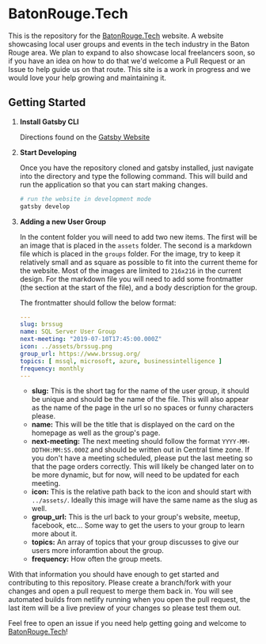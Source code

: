 # BatonRouge.Tech

This is the repository for the [BatonRouge.Tech](https://batonrouge.tech) website. A website showcasing local user groups and events in the tech industry in the Baton Rouge area. We plan to expand to also showcase local freelancers soon, so if you have an idea on how to do that we'd welcome a Pull Request or an Issue to help guide us on that route. This site is a work in progress and we would love your help growing and maintaining it.

## Getting Started

1. **Install Gatsby CLI**

    Directions found on the [Gatsby Website](https://www.gatsbyjs.org/docs/quick-start)

1. **Start Developing**

    Once you have the repository cloned and gatsby installed, just navigate into the directory and type the following command. This will build and run the application so that you can start making changes.

    ```sh
    # run the website in development mode
    gatsby develop
    ```

1. **Adding a new User Group**

    In the content folder you will need to add two new items. The first will be an image that is placed in the `assets` folder. The second is a markdown file which is placed in the `groups` folder. For the image, try to keep it relatively small and as square as possible to fit into the current theme for the website. Most of the images are limited to `216x216` in the current design. For the markdown file you will need to add some frontmatter (the section at the start of the file), and a body description for the group.

    The frontmatter should follow the below format:

    ```yaml
    ---
    slug: brssug
    name: SQL Server User Group
    next-meeting: "2019-07-10T17:45:00.000Z"
    icon: ../assets/brssug.png
    group_url: https://www.brssug.org/
    topics: [ mssql, microsoft, azure, businessintelligence ]
    frequency: monthly
    ---
    ```

    * **slug:** This is the short tag for the name of the user group, it should be unique and should be the name of the file. This will also appear as the name of the page in the url so no spaces or funny characters please.
    * **name:** This will be the title that is displayed on the card on the homepage as well as the group's page.
    * **next-meeting:** The next meeting should follow the format `YYYY-MM-DDTHH:MM:SS.000Z` and should be written out in Central time zone. If you don't have a meeting scheduled, please put the last meeting so that the page orders correctly. This will likely be changed later on to be more dynamic, but for now, will need to be updated for each meeting.
    * **icon:** This is the relative path back to the icon and should start with `../assets/`. Ideally this image will have the same name as the slug as well.
    * **group_url:** This is the url back to your group's website, meetup, facebook, etc... Some way to get the users to your group to learn more about it.
    * **topics:** An array of topics that your group discusses to give our users more inforamtion about the group.
    * **frequency:** How often the group meets.

With that information you should have enough to get started and contributing to this repository. Please create a branch/fork with your changes and open a pull request to merge them back in. You will see automated builds from netlify running when you open the pull request, the last item will be a live preview of your changes so please test them out.

Feel free to open an issue if you need help getting going and welcome to [BatonRouge.Tech](https://batonrouge.tech)!
